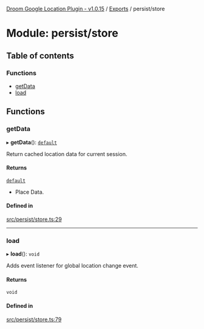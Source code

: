 [Droom Google Location Plugin - v1.0.15](../README.md) / [Exports](../modules.md) / persist/store

# Module: persist/store

## Table of contents

### Functions

- [getData](persist_store.md#getdata)
- [load](persist_store.md#load)

## Functions

### getData

▸ **getData**(): [`default`](../interfaces/interface_placedata.default.md)

Return cached location data for current session.

#### Returns

[`default`](../interfaces/interface_placedata.default.md)

- Place Data.

#### Defined in

[src/persist/store.ts:29](https://github.com/hitendrarao/location/blob/bb6fa88/src/persist/store.ts#L29)

___

### load

▸ **load**(): `void`

Adds event listener for global location change event.

#### Returns

`void`

#### Defined in

[src/persist/store.ts:79](https://github.com/hitendrarao/location/blob/bb6fa88/src/persist/store.ts#L79)
